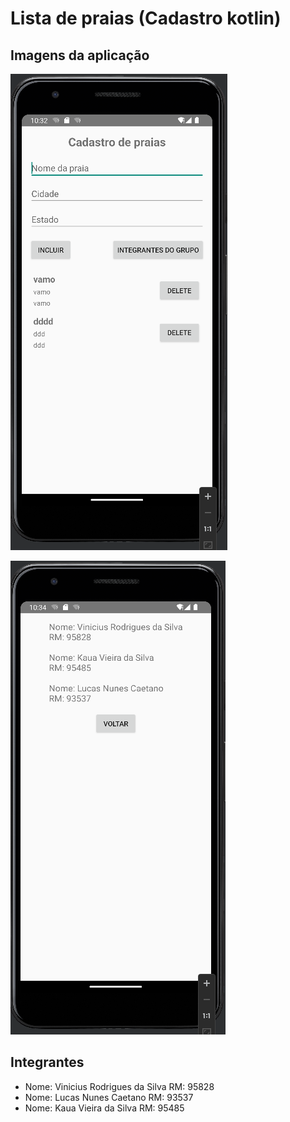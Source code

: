 # Lista de praias (Cadastro kotlin)

## Imagens da aplicação

!['imagem tela de cadastro'](/prints/emulador01.png)

!['imagem tela de integrantes'](/prints/integrantes.png)

## Integrantes

- Nome: Vinicius Rodrigues da Silva RM: 95828
- Nome: Lucas Nunes Caetano RM: 93537
- Nome: Kaua Vieira da Silva RM: 95485
